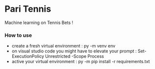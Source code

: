 # Pari Tennis

Machine learning on Tennis Bets !

### How to use
- create a fresh virtual environment : py -m venv env
- on visual studio code you might have to elevate your prompt : Set-ExecutionPolicy Unrestricted -Scope Process
- active your virtual environment : py -m pip install -r requirements.txt